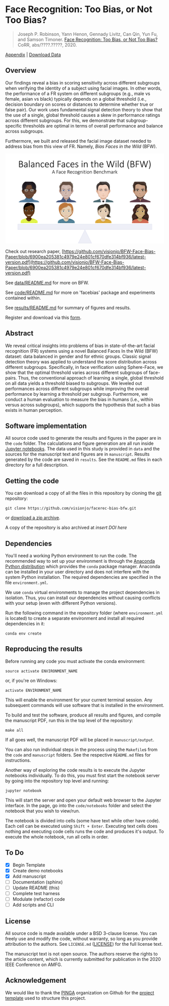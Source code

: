 # Face Recognition: Too Bias, or Not Too Bias?


<div>
<blockquote>
         Joseph P. Robinson, Yann Henon, Gennady Livitz, Can Qin, Yun Fu, and Samson Timoner.
         <a href="papers/tpami-final.pdf"> Face Recognition: Too Bias, or Not Too Bias?</a> CoRR, abs/????.?????, 2020.
</blockquote>
</div>
<div>
    <div>
      <a href="papers/pami-appendix.pdf"> Appendix</a>  | 
      <a href="https://northeastern-my.sharepoint.com/:u:/g/personal/robinson_jo_northeastern_edu/EY2_oZ3xCspJrGLms8nOy-cBjKJO_Azd7XemctvusWp1vw?e=TLBmhm">Download Data</a> 
     </div>
    <div style="display: none;" id="robinsonfacebias2020">
      <pre class="bibtex">@article{robinson:facebias:2020,
      author        = "Joseph Robinson and Yann Henon and Gennady Livitz and Can Qin and Yun Fu and Samson Timoner",
      title         = "Face Recognition: Too Bias, or Not Too Bias?",
      journal       = "CoRR",
      year          = "2020",
      volume        = "abs/????.?????",
      url           = "http://arxiv.org/abs/????.?????",
      archiveprefix = "arXiv",
      eprint        = "????.?????",
      timestamp     = "Wed, 29 May 2019 11:27:50 +0200",
      biburl        = "https://dblp.org/rec/bib/journals/corr/abs-????-?????",
      bibsource     = "dblp computer science bibliography, https://dblp.org"
      }
    </pre>
  </div>

## Overview
Our findings reveal a bias in scoring sensitivity across different subgroups when verifying the identity of a subject
using facial images. In other words, the performance of a FR system on different subgroups (e.g., male vs female,
asian vs black) typically depends on a global threshold (i.e., decision boundary on scores or distances to determine
whether true or false pair). Our work uses fundamental signal detection theory to show that the use of a single,
global threshold causes a skew in performance ratings across different subgroups. For this, we demonstrate that
subgroup-specific thresholds are optimal in terms of overall performance and balance across subgroups.

Furthermore, we built and released the facial image dataset needed to address bias from this view of FR. Namely, *Bias Faces in the Wild* (BFW).

<img src="docs/bfw-teaser-image.png" alt="teaser" width="600"/>


Check out research paper, [https://github.com/visionjo/BFW-Face-Bias-Paper/blob/6900ea205381c4979e24e801cf670dfe314bf936/latest-version.pdf](https://github.com/visionjo/BFW-Face-Bias-Paper/blob/6900ea205381c4979e24e801cf670dfe314bf936/latest-version.pdf)

See [data/README.md](data/README.md) for more on BFW.

See [code/README.md](code/README.md) for more on 'facebias' package and experiments contained within.

See [results/README.md](results/README.md) for summary of figures and results.

Register and download via this [form](https://forms.office.com/Pages/ResponsePage.aspx?id=gcLuqKOqrk2sm5o5i5IV57dX0R2T-YhEje_JmPbemGlUOTVZTkhPVElCSkRFMlZaOEVDSkJYWjk5Uy4u).

## Abstract

We reveal critical insights into problems of bias in state-of-the-art facial recognition (FR) systems using a novel 
Balanced Faces In the Wild (BFW) dataset: data balanced in gender and for ethnic groups. Classic signal detection theory 
was applied to understand the score distribution across different subgroups. Specifically, in face verification using 
Sphere-Face, we show that the optimal threshold varies across different subgroups of face-pairs. Thus, the conventional 
approach of learning a single, global threshold on all data yields a threshold biased to subgroups. We leveled out 
performances across different subgroups while improving the overall performance by learning a threshold per subgroup. 
Furthermore, we conduct a human evaluation to measure the bias in humans (i.e., within versus across subgroups), which 
supports the hypothesis that such a bias exists in human perception.

## Software implementation
All source code used to generate the results and figures in the paper are in
the `code` folder.
The calculations and figure generation are all run inside
[Jupyter notebooks](http://jupyter.org/).
The data used in this study is provided in `data` and the sources for the
manuscript text and figures are in `manuscript`.
Results generated by the code are saved in `results`.
See the `README.md` files in each directory for a full description.


## Getting the code

You can download a copy of all the files in this repository by cloning the
[git](https://git-scm.com/) repository:

    git clone https://github.com/visionjo/facerec-bias-bfw.git

or [download a zip archive](https://github.com/visionjo/facerec-bias-bfw/archive/master.zip).

A copy of the repository is also archived at *insert DOI here*


## Dependencies

You'll need a working Python environment to run the code.
The recommended way to set up your environment is through the
[Anaconda Python distribution](https://www.anaconda.com/download/) which
provides the `conda` package manager.
Anaconda can be installed in your user directory and does not interfere with
the system Python installation.
The required dependencies are specified in the file `environment.yml`.

We use `conda` virtual environments to manage the project dependencies in
isolation.
Thus, you can install our dependencies without causing conflicts with your
setup (even with different Python versions).

Run the following command in the repository folder (where `environment.yml`
is located) to create a separate environment and install all required
dependencies in it:

    conda env create


## Reproducing the results

Before running any code you must activate the conda environment:

    source activate ENVIRONMENT_NAME

or, if you're on Windows:

    activate ENVIRONMENT_NAME

This will enable the environment for your current terminal session.
Any subsequent commands will use software that is installed in the environment.

To build and test the software, produce all results and figures, and compile
the manuscript PDF, run this in the top level of the repository:

    make all

If all goes well, the manuscript PDF will be placed in `manuscript/output`.

You can also run individual steps in the process using the `Makefile`s from the
`code` and `manuscript` folders. See the respective `README.md` files for
instructions.

Another way of exploring the code results is to execute the Jupyter notebooks
individually.
To do this, you must first start the notebook server by going into the
repository top level and running:

    jupyter notebook

This will start the server and open your default web browser to the Jupyter
interface. In the page, go into the `code/notebooks` folder and select the
notebook that you wish to view/run.

The notebook is divided into cells (some have text while other have code).
Each cell can be executed using `Shift + Enter`.
Executing text cells does nothing and executing code cells runs the code
and produces it's output.
To execute the whole notebook, run all cells in order.

## To Do
- [x] Begin Template
- [x] Create demo notebooks
- [x] Add manuscript
- [ ] Documentation (sphinx)
- [ ] Update README (this)
- [ ] Complete test harness
- [ ] Modulate (refactor) code
- [ ] Add scripts and CLI

## License

All source code is made available under a BSD 3-clause license. You can freely
use and modify the code, without warranty, so long as you provide attribution
to the authors. See `LICENSE.md` ([LICENSE](LICENSE.md)) for the full license text.

The manuscript text is not open source. The authors reserve the rights to the
article content, which is currently submitted for publication in the
2020 IEEE Conference on AMFG.

## Acknowledgement
We would like to thank the [PINGA](https://github.com/pinga-lab?type=source) organization on Github for the
 [project template](https://github.com/pinga-lab/paper-template) used to structure this project.

